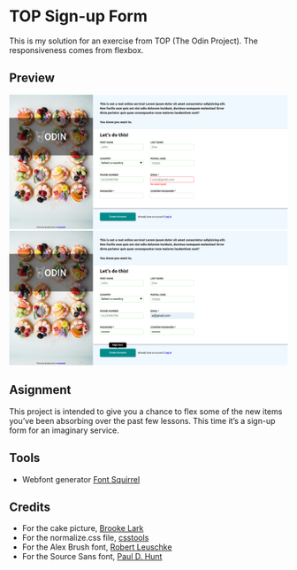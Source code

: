 # TOP Sign-up Form

This is my solution for an exercise from TOP (The Odin Project).
The responsiveness comes from flexbox.

## Preview
![empty form](./images/submit-empty-form.png "When I submit an empty form")
![valid form](./images/submit-valid-form.png "When I submit a valid form")

## Asignment
This project is intended to give you a chance to flex some of the new items you’ve been absorbing over the past few lessons. This time it’s a sign-up form for an imaginary service.

## Tools
- Webfont generator [Font Squirrel](https://www.fontsquirrel.com)

## Credits
- For the cake picture, [Brooke Lark](https://unsplash.com/photos/assorted-donuts-top-of-white-area-V4MBq8kue3U)
- For the normalize.css file, [csstools](https://csstools.github.io/normalize.css/)
- For the Alex Brush font, [Robert Leuschke](https://fonts.google.com/?query=Robert+Leuschke)
- For the Source Sans font, [Paul D. Hunt](https://fonts.google.com/?query=Paul+D.+Hunt)

